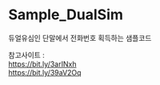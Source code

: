 # Sample_DualSim

듀얼유심인 단말에서 전화번호 획득하는 샘플코드

참고사이트  :   
https://bit.ly/3arINxh  
https://bit.ly/39aV2Oq
